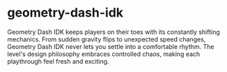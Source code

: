 # geometry-dash-idk
Geometry Dash IDK keeps players on their toes with its constantly shifting mechanics. From sudden gravity flips to unexpected speed changes, Geometry Dash IDK never lets you settle into a comfortable rhythm. The level's design philosophy embraces controlled chaos, making each playthrough feel fresh and exciting.
